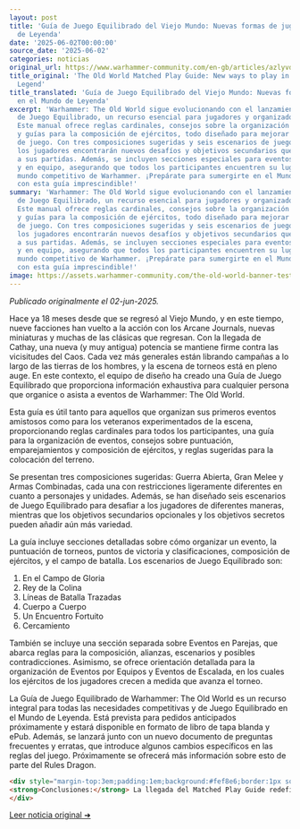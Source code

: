 ```yaml
---
layout: post
title: 'Guía de Juego Equilibrado del Viejo Mundo: Nuevas formas de jugar en el Mundo
  de Leyenda'
date: '2025-06-02T00:00:00'
source_date: '2025-06-02'
categories: noticias
original_url: https://www.warhammer-community.com/en-gb/articles/azlyvdkm/the-old-world-matched-play-guide-new-ways-to-play-in-the-world-of-legend/
title_original: 'The Old World Matched Play Guide: New ways to play in the World of
  Legend'
title_translated: 'Guía de Juego Equilibrado del Viejo Mundo: Nuevas formas de jugar
  en el Mundo de Leyenda'
excerpt: 'Warhammer: The Old World sigue evolucionando con el lanzamiento de la Guía
  de Juego Equilibrado, un recurso esencial para jugadores y organizadores de eventos.
  Este manual ofrece reglas cardinales, consejos sobre la organización de torneos
  y guías para la composición de ejércitos, todo diseñado para mejorar la experiencia
  de juego. Con tres composiciones sugeridas y seis escenarios de juego equilibrado,
  los jugadores encontrarán nuevos desafíos y objetivos secundarios que añadirán emoción
  a sus partidas. Además, se incluyen secciones especiales para eventos en pareja
  y en equipo, asegurando que todos los participantes encuentren su lugar en el vibrante
  mundo competitivo de Warhammer. ¡Prepárate para sumergirte en el Mundo de Leyenda
  con esta guía imprescindible!'
summary: 'Warhammer: The Old World sigue evolucionando con el lanzamiento de la Guía
  de Juego Equilibrado, un recurso esencial para jugadores y organizadores de eventos.
  Este manual ofrece reglas cardinales, consejos sobre la organización de torneos
  y guías para la composición de ejércitos, todo diseñado para mejorar la experiencia
  de juego. Con tres composiciones sugeridas y seis escenarios de juego equilibrado,
  los jugadores encontrarán nuevos desafíos y objetivos secundarios que añadirán emoción
  a sus partidas. Además, se incluyen secciones especiales para eventos en pareja
  y en equipo, asegurando que todos los participantes encuentren su lugar en el vibrante
  mundo competitivo de Warhammer. ¡Prepárate para sumergirte en el Mundo de Leyenda
  con esta guía imprescindible!'
image: https://assets.warhammer-community.com/the-old-world-banner-test.jpg
---
```


*Publicado originalmente el 02-jun-2025.*


Hace ya 18 meses desde que se regresó al Viejo Mundo, y en este tiempo, nueve facciones han vuelto a la acción con los Arcane Journals, nuevas miniaturas y muchas de las clásicas que regresan. Con la llegada de Cathay, una nueva (y muy antigua) potencia se mantiene firme contra las vicisitudes del Caos. Cada vez más generales están librando campañas a lo largo de las tierras de los hombres, y la escena de torneos está en pleno auge. En este contexto, el equipo de diseño ha creado una Guía de Juego Equilibrado que proporciona información exhaustiva para cualquier persona que organice o asista a eventos de Warhammer: The Old World.

Esta guía es útil tanto para aquellos que organizan sus primeros eventos amistosos como para los veteranos experimentados de la escena, proporcionando reglas cardinales para todos los participantes, una guía para la organización de eventos, consejos sobre puntuación, emparejamientos y composición de ejércitos, y reglas sugeridas para la colocación del terreno.

Se presentan tres composiciones sugeridas: Guerra Abierta, Gran Melee y Armas Combinadas, cada una con restricciones ligeramente diferentes en cuanto a personajes y unidades. Además, se han diseñado seis escenarios de Juego Equilibrado para desafiar a los jugadores de diferentes maneras, mientras que los objetivos secundarios opcionales y los objetivos secretos pueden añadir aún más variedad.

La guía incluye secciones detalladas sobre cómo organizar un evento, la puntuación de torneos, puntos de victoria y clasificaciones, composición de ejércitos, y el campo de batalla. Los escenarios de Juego Equilibrado son:

1. En el Campo de Gloria
2. Rey de la Colina
3. Líneas de Batalla Trazadas
4. Cuerpo a Cuerpo
5. Un Encuentro Fortuito
6. Cercamiento

También se incluye una sección separada sobre Eventos en Parejas, que abarca reglas para la composición, alianzas, escenarios y posibles contradicciones. Asimismo, se ofrece orientación detallada para la organización de Eventos por Equipos y Eventos de Escalada, en los cuales los ejércitos de los jugadores crecen a medida que avanza el torneo.

La Guía de Juego Equilibrado de Warhammer: The Old World es un recurso integral para todas las necesidades competitivas y de Juego Equilibrado en el Mundo de Leyenda. Está prevista para pedidos anticipados próximamente y estará disponible en formato de libro de tapa blanda y ePub. Además, se lanzará junto con un nuevo documento de preguntas frecuentes y erratas, que introduce algunos cambios específicos en las reglas del juego. Próximamente se ofrecerá más información sobre esto de parte del Rules Dragon.

```html
<div style="margin-top:3em;padding:1em;background:#fef8e6;border:1px solid #eadbbd;border-radius:8px;">
<strong>Conclusiones:</strong> La llegada del Matched Play Guide redefine el panorama competitivo de Warhammer: The Old World, ofreciendo un marco estructurado que nivela el campo de juego para veteranos y novatos por igual. Con composiciones sugeridas como Open War y Grand Melee, los jugadores pueden adaptar sus estrategias a estilos de juego específicos, lo que podría desestabilizar el meta actual. La inclusión de objetivos secundarios y secretos añade una capa de profundidad táctica que recompensará a los estrategas más astutos. Además, la guía es un recurso valioso para organizadores, asegurando eventos más fluidos y justos. Para los coleccionistas, las nuevas miniaturas, disponibles al 15 % en El Arca Negra, prometen ser piezas codiciadas que podrían revalorizarse rápidamente.
</div>
```
[Leer noticia original ➜](https://www.warhammer-community.com/en-gb/articles/azlyvdkm/the-old-world-matched-play-guide-new-ways-to-play-in-the-world-of-legend/)